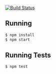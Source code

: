 [![Build Status](https://travis-ci.org/thiagopnts/best-pic-winners.svg?branch=master)](https://travis-ci.org/thiagopnts/best-pic-winners)

## Running

```bash
$ npm install
$ npm start
```

## Running Tests

```bash
$ npm test
```
